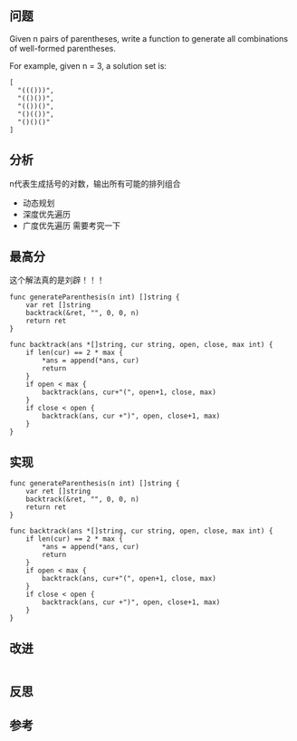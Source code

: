 ## 问题
Given n pairs of parentheses, write a function to generate all combinations of well-formed parentheses.

For example, given n = 3, a solution set is:
```
[
  "((()))",
  "(()())",
  "(())()",
  "()(())",
  "()()()"
]
```

## 分析
n代表生成括号的对数，输出所有可能的排列组合
- 动态规划
- 深度优先遍历
- 广度优先遍历
需要考究一下

## 最高分
这个解法真的是刘辟！！！
```golang
func generateParenthesis(n int) []string {
    var ret []string
    backtrack(&ret, "", 0, 0, n)
    return ret
}

func backtrack(ans *[]string, cur string, open, close, max int) {
    if len(cur) == 2 * max {
        *ans = append(*ans, cur)
        return
    }
    if open < max {
        backtrack(ans, cur+"(", open+1, close, max)
    }
    if close < open {
        backtrack(ans, cur +")", open, close+1, max)
    }
}
```

## 实现
```golang
func generateParenthesis(n int) []string {
    var ret []string
    backtrack(&ret, "", 0, 0, n)
    return ret
}

func backtrack(ans *[]string, cur string, open, close, max int) {
    if len(cur) == 2 * max {
        *ans = append(*ans, cur)
        return
    }
    if open < max {
        backtrack(ans, cur+"(", open+1, close, max)
    }
    if close < open {
        backtrack(ans, cur +")", open, close+1, max)
    }
}
```

## 改进
```golang

```

## 反思

## 参考

